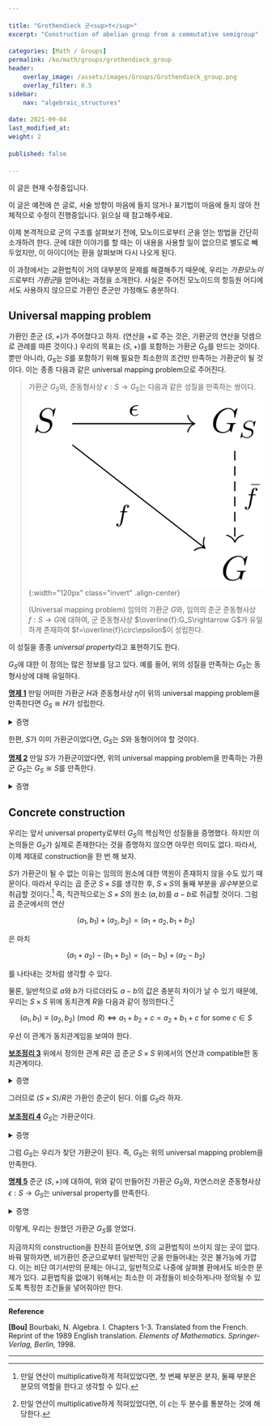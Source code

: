 ```yaml
---

title: "Grothendieck 군<sup>†</sup>"
excerpt: "Construction of abelian group from a commutative semigroup"

categories: [Math / Groups]
permalink: /ko/math/groups/grothendieck_group
header:
    overlay_image: /assets/images/Groups/Grothendieck_group.png
    overlay_filter: 0.5
sidebar: 
    nav: "algebraic_structures"

date: 2021-09-04
last_modified_at:
weight: 2

published: false

---
```

<div class="notice--warning" markdown="1">

이 글은 현재 수정중입니다.

이 글은 예전에 쓴 글로, 서술 방향이 마음에 들지 않거나 표기법이 마음에 들지 않아 전체적으로 수정이 진행중입니다. 읽으실 때 참고해주세요.

</div>


이제 본격적으로 군의 구조를 살펴보기 전에, 모노이드로부터 군을 얻는 방법을 간단히 소개하려 한다. 군에 대한 이야기를 할 때는 이 내용을 사용할 일이 없으므로 별도로 빼 두었지만, 이 아이디어는 환을 살펴보며 다시 나오게 된다. 

이 과정에서는 교환법칙이 거의 대부분의 문제를 해결해주기 때문에, 우리는 *가환모노이드*로부터 *가환군*을 얻어내는 과정을 소개한다. 사실은 주어진 모노이드의 항등원 어디에서도 사용하지 않으므로 가환인 준군만 가정해도 충분하다. 

## Universal mapping problem

가환인 준군 $(S, +)$가 주어졌다고 하자. (연산을 $+$로 주는 것은, 가환군의 연산을 덧셈으로 관례를 따른 것이다.) 우리의 목표는 $(S, +)$를 포함하는 가환군 $G_S$를 만드는 것이다. 뿐만 아니라, $G_S$는 $S$를 포함하기 위해 필요한 최소한의 조건만 만족하는 가환군이 될 것이다. 이는 종종 다음과 같은 universal mapping problem으로 주어진다.



>가환군 $G_S$와, 준동형사상 $\epsilon:S\rightarrow G_S$는 다음과 같은 성질을 만족하는 쌍이다.  
>
>![universal_property](/assets/images/Groups/Grothendieck_group-1.png){:width="120px"  class="invert" .align-center}
>     
>(Universal mapping problem) 임의의 가환군 $G$와, 임의의 준군 준동형사상 $f:S\rightarrow G$에 대하여, 군 준동형사상 $\overline{f}:G_S\rightarrow G$가 유일하게 존재하여 $f=\overline{f}\circ\epsilon$이 성립한다.

이 성질을 종종 *universal property*라고 표현하기도 한다. 

$G_S$에 대한 이 정의는 많은 정보를 담고 있다. 예를 들어, 위의 성질을 만족하는 $G_S$는 동형사상에 대해 유일하다.

<div class="proposition" markdown="1">

<ins id="pp1">**명제 1**</ins> 만일 어떠한 가환군 $H$과 준동형사상 $\eta$이 위의 universal mapping problem을 만족한다면 $G_S\cong H$가 성립한다.

</div>
<details class="proof" markdown="1">
<summary>증명</summary>

우선 다음 diagram을 살펴보자.

![uniqueness_1](/assets/images/Groups/Grothendieck_group-2.png){:width="160px"  class="invert" .align-center}

그럼 universal property에서, $\eta= \overline{\eta}\circ\epsilon$이도록 하는 $\overline{\eta}: G_S\rightarrow H$가 존재한다. 한편, 다시 다음의 diagram에서

![uniqueness_2](/assets/images/Groups/Grothendieck_group-3.png){:width="160px"  class="invert" .align-center}

$H$에 대한 universal property를 사용하면 $\epsilon=\overline{\epsilon}\circ\eta$이도록 하는 $\overline{\epsilon}:H\rightarrow G_S$가 존재한다. 그럼

$$\overline{\eta}\circ\overline{\epsilon}\circ\eta=\overline{\eta}\circ \epsilon=\eta=\operatorname{id}_{H}\circ \eta $$

이고, 다시 universal property에 의하여 $f\circ \eta=\eta$를 만족하는 $f$는 유일하므로 $f=\operatorname{id}_H=\overline{\eta}\circ \overline{\epsilon}$이 성립한다. 혹은, diagram의 언어로는, 다음 diagram을 commute하게 만드는 $H\rightarrow H$는 유일하므로 $\operatorname{id}_H=\overline{\eta}\circ \overline{\epsilon}$여야 한다.

![uniqueness_3](/assets/images/Groups/Grothendieck_group-4.png){:width="180px"  class="invert" .align-center}

비슷하게 $\operatorname{id}\_{G_S}=\overline{\epsilon}\circ \overline{\eta}$가 성립한다는 것도 보일 수 있고, 따라서 $G_S\cong H$가 성립한다.
</details>

한편, $S$가 이미 가환군이었다면, $G_S$는 $S$와 동형이어야 할 것이다.

<div class="proposition" markdown="1">

<ins id="pp2">**명제 2**</ins> 만일 $S$가 가환군이었다면, 위의 universal mapping problem을 만족하는 가환군 $G_S$는 $G_S\cong S$를 만족한다.

</div>
<details class="proof" markdown="1">
<summary>증명</summary>

*증명.* $S$와, 준동형사상 $\operatorname{id}_S$가 자명하게 universal property를 만족하므로, 앞선 [명제 1](#pp1)에 의하여 universal property를 만족하는 임의의 가환군은 $S$와 동형이어야 한다.

</details>

## Concrete construction

우리는 앞서 universal property로부터 $G_S$의 핵심적인 성질들을 증명했다. 하지만 이 논의들은 $G_S$가 실제로 존재한다는 것을 증명하지 않으면 아무런 의미도 없다. 따라서, 이제 제대로 construction을 한 번 해 보자.

$S$가 가환군이 될 수 없는 이유는 임의의 원소에 대한 역원이 존재하지 않을 수도 있기 때문이다. 따라서 우리는 곱 준군 $S\times S$를 생각한 후, $S\times S$의 둘째 부분을 *음수*부분으로 취급할 것이다.[^1] 즉, 직관적으로는 $S\times S$의 원소 $(a,b)$를 $a-b$로 취급할 것이다. 그럼 곱 준군에서의 연산

$$(a_1, b_1)+(a_2, b_2)=(a_1+a_2, b_1+b_2)$$

은 마치

$$(a_1+a_2)-(b_1+b_2)=(a_1-b_1)+(a_2-b_2)$$

를 나타내는 것처럼 생각할 수 있다. 

물론, 일반적으로 $a$와 $b$가 다르더라도 $a-b$의 값은 충분히 차이가 날 수 있기 때문에, 우리는 $S\times S$ 위에 동치관계 $R$을 다음과 같이 정의한다.[^2]

$$(a_1, b_1)\equiv (a_2, b_2)\pmod{R}\iff a_1+b_2+c=a_2+b_1+c\text{ for some $c\in S$}$$

우선 이 관계가 동치관계임을 보여야 한다.

<div class="proposition" markdown="1">

<ins id="lem3">**보조정리 3**</ins> 위에서 정의한 관계 $R$은 곱 준군 $S\times S$ 위에서의 연산과 compatible한 동치관계이다.

</div>
<details class="proof" markdown="1">
<summary>증명</summary>

우선, $R$이 동치관계임을 보이자. 임의의 $(a,b)\in S\times S$에 대하여, 

$$a+b+c=a+b+c$$

가 임의의 $c\in S$에 대해 성립하므로, $(a,b)\equiv(a,b)$이다. $(a_1,b_1)\equiv (a_2,b_2)$라 하자. 즉, 어떠한 $c\in S$에 대하여

$$a_1+b_2+c=a_2+b_1+c$$

가 성립한다. 그런데 이는 정확히 $(a_2,b_2)\equiv (a_1,b_1)$의 조건이므로, $R$은 symmetric하다. 마지막으로, $(a_1,b_1)\equiv(a_2,b_2)$이고 $(a_2,b_2)\equiv (a_3,b_3)$이라 하자. 그럼 어떤 $c$, $c'$에 대하여

$$a_1+b_2+c=a_2+b_1+c,\qquad a_2+b_3+c'=a_3+b_2+c'$$

가 성립한다. 이제 두 식을 더하면, 

$$a_1+b_3+(a_2+b_2+c+c')=a_3+b_1+(a_2+b_2+c+c')$$

이므로 $(a_1,b_1)\equiv(a_3,b_3)$이 성립한다. 즉, $R$은 동치관계가 된다.

이제 $R$이 $S\times S$의 연산과 compatible하다는 것을 보여야 한다. 이를 위해, $(a_1, b_1)\equiv(a_1',b_1')$이고 $(a_2, b_2)\equiv (a_2',b_2')$라 하자. 우리는 $(a_1+a_2, b_1+b_2)\equiv(a_1'+a_2', b_1'+b_2')$임을 보여야 한다. 주어진 조건으로부터, 적당한 $c_1$, $c_2$가 존재하여

$$a_1+b_1'+c_1=a_1'+b_1+c_1,\qquad a_2+b_2'+c_2=a_2'+b_2+c_2$$

가 성립한다. 이제, 두 식을 더하면
$$(a_1+a_2)+(b_1'+b_2')+(c_1+c_2)=(a_1'+a_2')+(b_1+b_2)+(c_1+c_2)$$

이 성립하므로, 정의에 의해 $(a_1+a_2, b_1+b_2)\equiv(a_1'+a_2', b_1'+b_2')\pmod{R}$이 성립하고, 따라서 $R$은 $S\times S$의 연산과 compatible하다. 

</details>

그러므로 $(S\times S)/R$은 가환인 준군이 된다. 이를 $G_S$라 하자. 

<div class="proposition" markdown="1">

<ins id="lem4">**보조정리 4**</ins> $G_S$는 가환군이다.

</div>
<details class="proof" markdown="1">
<summary>증명</summary>

$G_S$가 항등원과 역원을 가짐을 보이면 된다. 우리는 $(a,b)$를 $a-b$처럼 생각하고 있으므로, 항등원은 $(a,a)$, $(a,b)$의 역원은 $-(a-b)=b-a$, 즉 $(b,a)$가 될 것이다. 이를 증명하자.

우선, 임의의 $c\in S$에 대하여, $[(c,c)]$가 항등원이 됨을 보인다. 임의의 $[(a,b)]\in G_S$에 대하여,

$$[(a,b)]+[(c,c)]=[(a+c, b+c)]$$

가 성립한다. 그런데

$$(a+c)+b+d=(b+c)+a+d$$

가 임의의 $d\in S$에 대해 성립하므로, $(a+c, b+c)\equiv (a,b)$이고 따라서 $[(a+c, b+c)]=[(a,b)]$가 성립한다. 교환법칙에 의하여 $[(c,c)]+[(a,b)]=[(a,b)]$도 당연하게 성립하므로, $[(c,c)]$는 $G_S$의 항등원이 된다. 

한편, 임의의 $[(a,b)]\in G_S$에 대하여

$$[(a,b)]+[(b+a)]=[(a+b,a+b)]$$

이므로, 앞선 논증에 의해 $[(a,b)]+[(b,a)]$는 $G_S$의 항등원이 되고, $[(a,b)]+[(b,a)]$도 마찬가지다. 따라서 $G_S$의 임의의 원소의 역원이 존재하므로, $G_S$는 군의 구조를 가진다. 
</details>

그럼 $G_S$는 우리가 찾던 가환군이 된다. 즉, $G_S$는 위의 universal mapping problem을 만족한다.

<div class="proposition" markdown="1">

<ins id="pp5">**명제 5**</ins> 준군 $(S, +)$에 대하여, 위와 같이 만들어진 가환군 $G_S$와, 자연스러운 준동형사상 $\epsilon:S\rightarrow G_S$는 universal property를 만족한다.

</div>
<details class="proof" markdown="1">
<summary>증명</summary>

우선 $S$에서 $G_S$로의 *자연스러운 준동형사상*이 무엇인지부터 생각해보자. 우리는 $G_S$에서 $(a,b)$를 $a-b$로 취급하고 있으므로, $a$가 $G_S$에서는 $(a+b)-b$, 즉 $[(a+b, b)]$인 것을 알 수 있다. 따라서 $\epsilon$을 $a\mapsto[(a+a, a)]$으로 정의하자. (물론 아무 $b$나 택해서 $a\mapsto[(a+b,b)]$으로 정의해도 같은 값이 나온다.) 

Universal property를 증명하기 위해, 임의의 가환군 $G$와, 준군 준동형사상 $f:S\rightarrow G$가 주어졌다고 하자. 

우선, 만약 주어진 성질을 만족하는 $\bar{f}:G_S\rightarrow S$가 존재한다면, $\bar{f}$는 반드시 유일해야 한다. 임의의 $[(a,b)]$에 대하여, 

$$\begin{align*}\bar{f}\left([(a,b)]\right)&=\bar{f}\left([(a+(a+b), b+(a+b))]\right)=\bar{f}\left([(a+a,a)]+[(b, b+b)]\right)\\ &\bar{f}\left([(a+a, a)]\right)+\bar{f}\left([(b,b+b)]\right)=\bar{f}\left(\epsilon(a)\right)-\bar{f}\left(\epsilon(b)\right)\\ &=f(a)-f(b)\end{align*}$$

이므로, 각각의 원소들에서의 함수값이 유일하게 정해지기 때문이다. 

이제 유일성 증명에서 힌트를 얻어, $\bar{f}([(a,b)])$를 $f(a)-f(a)$으로 정의하자. 우선, 이 정의는 잘 정의되어있다. 즉, 만일 $(a_1,b_1)\equiv(a_2,b_2)$라면, $f(a_2)-f(b_2)=f(a_1)-f(b_1)$이 성립한다. $(a_1,b_1)\equiv(a_2,b_2)$이므로, 어떤 $c\in S$가 존재하여 $a_1+b_2+c=a_2+b_1+c$이고, 따라서

$$f(a_1)+f(b_2)+f(c)=f(a_1+b_2+c)=f(a_2+b_1+c)=f(a_2)+f(b_1)+f(c)$$

이므로, 양 변에서 $f(c)$를 빼고 적당히 이항해서 정리해주면

$$f(a_1)-f(b_1)=f(a_2)-f(b_2)$$

을 얻는다. 

또, $\bar{f}$는 군 준동형사상이 된다. 임의의 $[(a_1, b_1)]$, $[(a_2,b_2)]$에 대하여

$$\begin{align*}\bar{f}\left([(a_1,b_1)]+[(a_2, b_2)]\right)&=\bar{f}\left([(a_1+a_2, b_1+b_2)]\right)=f(a_1+a_2)-f(b_1+b_2)\\&=f(a_1)+f(a_2)-f(b_1)-f(b_2)=(f(a_1)-f(b_1))+(f(a_2)-f(b_2))\\&=\bar{f}\left([(a_1, b_1)]\right)+\bar{f}\left([(a_2,b_2)]\right)\end{align*}$$

가 성립하기 때문이다. 

마지막으로, $\bar{f}$가 주어진 조건 $f=\bar{f}\circ\epsilon$을 만족한다는 것은 계산해보면 자명하다.

</details>

이렇게, 우리는 원했던 가환군 $G_S$를 얻었다.

지금까지의 construction을 찬찬히 뜯어보면, $S$의 교환법칙이 쓰이지 않는 곳이 없다. 바꿔 말하자면, 비가환인 준군으로부터 일반적인 군을 만들어내는 것은 불가능에 가깝다. 이는 비단 여기서만의 문제는 아니고, 일반적으로 나중에 살펴볼 환에서도 비슷한 문제가 있다. 교환법칙을 없애기 위해서는 최소한 이 과정들이 비슷하게나마 정의될 수 있도록 특정한 조건들을 넣어줘야만 한다. 

---
**Reference**

**[Bou]** Bourbaki, N. Algebra. I. Chapters 1-3. Translated from the French. Reprint of the 1989 English translation. *Elements of Mathematics. Springer-Verlag, Berlin,* 1998. 

---
[^1]: 만일 연산이 multiplicative하게 적혀있었다면, 첫 번째 부분은 분자, 둘째 부분은 분모의 역할을 한다고 생각할 수 있다.
[^2]: 만일 연산이 multiplicative하게 적혀있었다면, 이 $c$는 두 분수를 통분하는 것에 해당한다.
